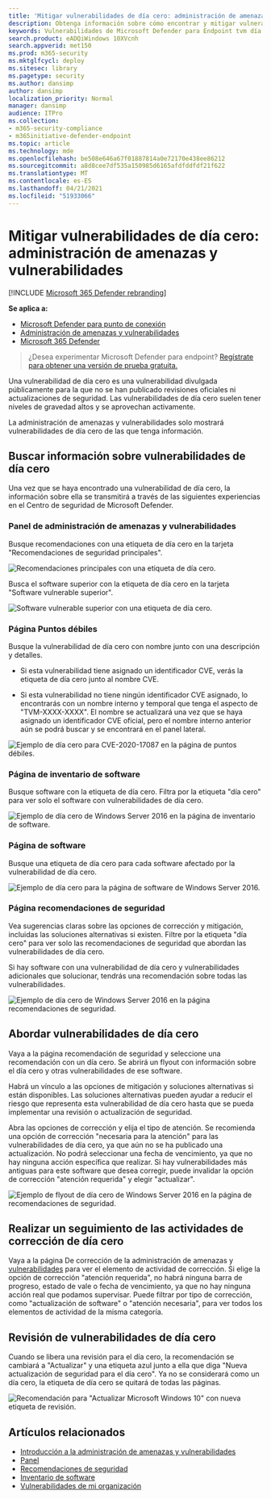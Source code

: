 ```yaml
---
title: 'Mitigar vulnerabilidades de día cero: administración de amenazas y vulnerabilidades'
description: Obtenga información sobre cómo encontrar y mitigar vulnerabilidades de día cero en su entorno mediante la administración de amenazas y vulnerabilidades.
keywords: Vulnerabilidades de Microsoft Defender para Endpoint tvm día cero, tvm, administración de vulnerabilidades & amenazas, cero día, 0 días, mitigar vulnerabilidades de 0 días, CVE vulnerable
search.product: eADQiWindows 10XVcnh
search.appverid: met150
ms.prod: m365-security
ms.mktglfcycl: deploy
ms.sitesec: library
ms.pagetype: security
ms.author: dansimp
author: dansimp
localization_priority: Normal
manager: dansimp
audience: ITPro
ms.collection:
- m365-security-compliance
- m365initiative-defender-endpoint
ms.topic: article
ms.technology: mde
ms.openlocfilehash: be508e646a67f01887814a0e72170e438ee86212
ms.sourcegitcommit: a8d8cee7df535a150985d6165afdfddfdf21f622
ms.translationtype: MT
ms.contentlocale: es-ES
ms.lasthandoff: 04/21/2021
ms.locfileid: "51933066"
---
```

# <a name="mitigate-zero-day-vulnerabilities---threat-and-vulnerability-management"></a>Mitigar vulnerabilidades de día cero: administración de amenazas y vulnerabilidades

[!INCLUDE [Microsoft 365 Defender rebranding](../../includes/microsoft-defender.md)]

**Se aplica a:**

- [Microsoft Defender para punto de conexión](https://go.microsoft.com/fwlink/?linkid=2154037)
- [Administración de amenazas y vulnerabilidades](next-gen-threat-and-vuln-mgt.md)
- [Microsoft 365 Defender](https://go.microsoft.com/fwlink/?linkid=2118804)

>¿Desea experimentar Microsoft Defender para endpoint? [Regístrate para obtener una versión de prueba gratuita.](https://www.microsoft.com/microsoft-365/windows/microsoft-defender-atp?ocid=docs-wdatp-portaloverview-abovefoldlink)

Una vulnerabilidad de día cero es una vulnerabilidad divulgada públicamente para la que no se han publicado revisiones oficiales ni actualizaciones de seguridad. Las vulnerabilidades de día cero suelen tener niveles de gravedad altos y se aprovechan activamente.

La administración de amenazas y vulnerabilidades solo mostrará vulnerabilidades de día cero de las que tenga información.

## <a name="find-information-about-zero-day-vulnerabilities"></a>Buscar información sobre vulnerabilidades de día cero

Una vez que se haya encontrado una vulnerabilidad de día cero, la información sobre ella se transmitirá a través de las siguientes experiencias en el Centro de seguridad de Microsoft Defender.

### <a name="threat-and-vulnerability-management-dashboard"></a>Panel de administración de amenazas y vulnerabilidades

Busque recomendaciones con una etiqueta de día cero en la tarjeta "Recomendaciones de seguridad principales".

![Recomendaciones principales con una etiqueta de día cero.](images/tvm-zero-day-top-security-recommendations.png)

Busca el software superior con la etiqueta de día cero en la tarjeta "Software vulnerable superior".

![Software vulnerable superior con una etiqueta de día cero.](images/tvm-zero-day-top-software.png)

### <a name="weaknesses-page"></a>Página Puntos débiles

Busque la vulnerabilidad de día cero con nombre junto con una descripción y detalles.

- Si esta vulnerabilidad tiene asignado un identificador CVE, verás la etiqueta de día cero junto al nombre CVE.

- Si esta vulnerabilidad no tiene ningún identificador CVE asignado, lo encontrarás con un nombre interno y temporal que tenga el aspecto de "TVM-XXXX-XXXX". El nombre se actualizará una vez que se haya asignado un identificador CVE oficial, pero el nombre interno anterior aún se podrá buscar y se encontrará en el panel lateral.

![Ejemplo de día cero para CVE-2020-17087 en la página de puntos débiles.](images/tvm-zero-day-weakness-name.png)

### <a name="software-inventory-page"></a>Página de inventario de software

Busque software con la etiqueta de día cero. Filtra por la etiqueta "día cero" para ver solo el software con vulnerabilidades de día cero.

![Ejemplo de día cero de Windows Server 2016 en la página de inventario de software.](images/tvm-zero-day-software-inventory.png)

### <a name="software-page"></a>Página de software

Busque una etiqueta de día cero para cada software afectado por la vulnerabilidad de día cero.

![Ejemplo de día cero para la página de software de Windows Server 2016.](images/tvm-zero-day-software-page.png)

### <a name="security-recommendations-page"></a>Página recomendaciones de seguridad

Vea sugerencias claras sobre las opciones de corrección y mitigación, incluidas las soluciones alternativas si existen. Filtre por la etiqueta "día cero" para ver solo las recomendaciones de seguridad que abordan las vulnerabilidades de día cero.

Si hay software con una vulnerabilidad de día cero y vulnerabilidades adicionales que solucionar, tendrás una recomendación sobre todas las vulnerabilidades.

![Ejemplo de día cero de Windows Server 2016 en la página recomendaciones de seguridad.](images/tvm-zero-day-security-recommendation.png)

## <a name="addressing-zero-day-vulnerabilities"></a>Abordar vulnerabilidades de día cero

Vaya a la página recomendación de seguridad y seleccione una recomendación con un día cero. Se abrirá un flyout con información sobre el día cero y otras vulnerabilidades de ese software.

Habrá un vínculo a las opciones de mitigación y soluciones alternativas si están disponibles. Las soluciones alternativas pueden ayudar a reducir el riesgo que representa esta vulnerabilidad de día cero hasta que se pueda implementar una revisión o actualización de seguridad.

Abra las opciones de corrección y elija el tipo de atención. Se recomienda una opción de corrección "necesaria para la atención" para las vulnerabilidades de día cero, ya que aún no se ha publicado una actualización. No podrá seleccionar una fecha de vencimiento, ya que no hay ninguna acción específica que realizar. Si hay vulnerabilidades más antiguas para este software que desea corregir, puede invalidar la opción de corrección "atención requerida" y elegir "actualizar".

![Ejemplo de flyout de día cero de Windows Server 2016 en la página de recomendaciones de seguridad.](images/tvm-zero-day-recommendation-flyout400.png)

## <a name="track-zero-day-remediation-activities"></a>Realizar un seguimiento de las actividades de corrección de día cero

Vaya a la página De corrección de la administración de amenazas y [vulnerabilidades](tvm-remediation.md) para ver el elemento de actividad de corrección. Si elige la opción de corrección "atención requerida", no habrá ninguna barra de progreso, estado de vale o fecha de vencimiento, ya que no hay ninguna acción real que podamos supervisar. Puede filtrar por tipo de corrección, como "actualización de software" o "atención necesaria", para ver todos los elementos de actividad de la misma categoría.

## <a name="patching-zero-day-vulnerabilities"></a>Revisión de vulnerabilidades de día cero

Cuando se libera una revisión para el día cero, la recomendación se cambiará a "Actualizar" y una etiqueta azul junto a ella que diga "Nueva actualización de seguridad para el día cero". Ya no se considerará como un día cero, la etiqueta de día cero se quitará de todas las páginas.

![Recomendación para "Actualizar Microsoft Windows 10" con nueva etiqueta de revisión.](images/tvm-zero-day-patch.jpg)

## <a name="related-articles"></a>Artículos relacionados

- [Introducción a la administración de amenazas y vulnerabilidades](next-gen-threat-and-vuln-mgt.md)
- [Panel](tvm-dashboard-insights.md)
- [Recomendaciones de seguridad](tvm-security-recommendation.md)
- [Inventario de software](tvm-software-inventory.md)
- [Vulnerabilidades de mi organización](tvm-weaknesses.md)
